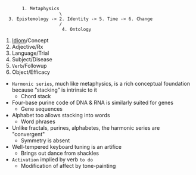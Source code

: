 ```
       1. Metaphysics
                     \
  3. Epistemology -> 2. Identity -> 5. Time -> 6. Change 
                     /
                      4. Ontology

```

1. [Idiom](https://clinicaltrials.gov)/Concept
2. Adjective/Rx
3. Language/Trial
4. Subject/Disease
5. `Verb`/Followup
6. Object/Efficacy

- `Harmonic series`, much like metaphysics, is a rich conceptual foundation because “stacking” is intrinsic to it
  - Chord stack
- Four-base purine code of DNA & RNA is similarly suited for genes
  - Gene sequences
- Alphabet too allows stacking into words
  - Word phrases
- Unlike fractals, purines, alphabetes, the harmonic series are "convergent"
  - Symmetry is absent
- Well-tempered keyboard tuning is an artifice
  - Brings out dance from shackles
- `Activation` implied by verb `to do`
  - Modification of affect by tone-painting
